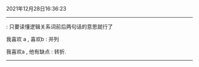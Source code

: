 2021年12月28日16:36:23

-----

: 只要读懂逻辑关系词前后两句话的意思就行了

我喜欢 a , 喜欢b   :  并列

我喜欢a , 他有缺点 : 转折.

----------


